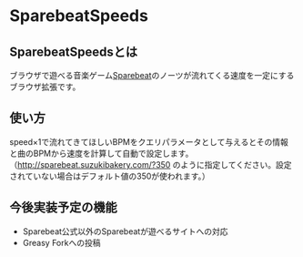 # SparebeatSpeeds

## SparebeatSpeedsとは
ブラウザで遊べる音楽ゲーム[Sparebeat](http:sparebeat.suzukibakery.com/)のノーツが流れてくる速度を一定にするブラウザ拡張です。
## 使い方
speed×1で流れてきてほしいBPMをクエリパラメータとして与えるとその情報と曲のBPMから速度を計算して自動で設定します。（http://sparebeat.suzukibakery.com/?350 のように指定してください。設定されていない場合はデフォルト値の350が使われます。）
## 今後実装予定の機能
- Sparebeat公式以外のSparebeatが遊べるサイトへの対応
- Greasy Forkへの投稿